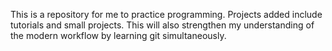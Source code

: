 This is a repository for me to practice programming. Projects added include tutorials and small projects. This will also strengthen my understanding of the modern workflow by learning git simultaneously.